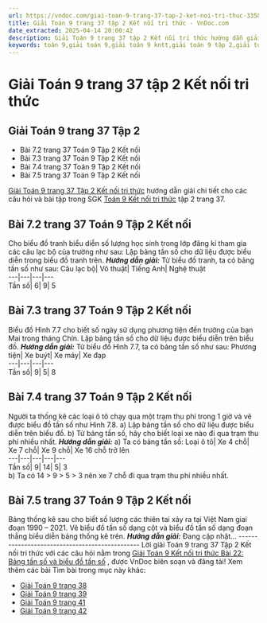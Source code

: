 ```yaml
---
url: https://vndoc.com/giai-toan-9-trang-37-tap-2-ket-noi-tri-thuc-335847
title: Giải Toán 9 trang 37 tập 2 Kết nối tri thức - VnDoc.com
date_extracted: 2025-04-14 20:00:42
description: Giải Toán 9 trang 37 tập 2 Kết nối tri thức hướng dẫn giải chi tiết các câu hỏi và bài tập trong SGK Toán 9 Kết nối tri thức tập 2.
keywords: toán 9,giải toán 9,giải toán 9 kntt,giải toán 9 tập 2,giải toán 9 kết nối tri thức,toán 9 kết nối tri thức tập 2,Toán 9 Kết nối tri thức bài Bài 22 Bảng tần số và biểu đồ tần số,giải Toán 9 Kết nối tri thức Bài 22 Bảng tần số và biểu đồ tần số,giải toán 9 kntt Bài 22 Bảng tần số và biểu đồ tần số,Bài 22 Bảng tần số và biểu đồ tần số,giải toán 9 trang 37,giải toán 9 trang 37 kết nối,toán 9 trang 37 kết nối tri thức,toán 9 kntt tập 2 trang 37,toán 9 kết nối trang 37,bài 7.4 sgk toán 9 tập 2
---
```


# Giải Toán 9 trang 37 tập 2 Kết nối tri thức
## Giải Toán 9 trang 37 Tập 2
  * Bài 7.2 trang 37 Toán 9 Tập 2 Kết nối
  * Bài 7.3 trang 37 Toán 9 Tập 2 Kết nối
  * Bài 7.4 trang 37 Toán 9 Tập 2 Kết nối
  * Bài 7.5 trang 37 Toán 9 Tập 2 Kết nối

[Giải Toán 9 trang 37 Tập 2 Kết nối tri thức](<https://vndoc.com/giai-toan-9-trang-37-tap-2-ket-noi-tri-thuc-335847>) hướng dẫn giải chi tiết cho các câu hỏi và bài tập trong SGK [Toán 9 Kết nối tri thức](<https://vndoc.com/toan-9-ket-noi-tri-thuc>) tập 2 trang 37.
## **Bài 7.2 trang 37 Toán 9 Tập 2 Kết nối**
Cho biểu đồ tranh biểu diễn số lượng học sinh trong lớp đăng kí tham gia các câu lạc bộ của trường như sau:
Lập bảng tần số cho dữ liệu được biểu diễn trong biểu đồ tranh trên.
_**Hướng dẫn giải:**_
Từ biểu đồ tranh, ta có bảng tần số như sau:
Câu lạc bộ| Võ thuật| Tiếng Anh| Nghệ thuật  
---|---|---|---  
Tần số| 6| 9| 5  
## **Bài 7.3 trang 37 Toán 9 Tập 2 Kết nối**
Biểu đồ Hình 7.7 cho biết số ngày sử dụng phương tiện đến trường của bạn Mai trong tháng Chín. Lập bảng tần số cho dữ liệu được biểu diễn trên biểu đồ.
_**Hướng dẫn giải:**_
Từ biểu đồ Hình 7.7, ta có bảng tần số như sau:
Phương tiện| Xe buýt| Xe máy| Xe đạp  
---|---|---|---  
Tần số| 9| 5| 8  
## **Bài 7.4 trang 37 Toán 9 Tập 2 Kết nối**
Người ta thống kê các loại ô tô chạy qua một trạm thu phí trong 1 giờ và vẽ được biểu đồ tần số như Hình 7.8.
a\) Lập bảng tần số cho dữ liệu được biểu diễn trên biểu đồ.
b\) Từ bảng tần số, hãy cho biết loại xe nào đi qua trạm thu phí nhiều nhất.
_**Hướng dẫn giải:**_
a\) Ta có bảng tần số:
Loại ô tô| Xe 4 chỗ| Xe 7 chỗ| Xe 9 chỗ| Xe 16 chỗ trở lên  
---|---|---|---|---  
Tần số| 9| 14| 5| 3  
b\) Ta có 14 > 9 > 5 > 3 nên xe 7 chỗ đi qua trạm thu phí nhiều nhất.
## **Bài 7.5 trang 37 Toán 9 Tập 2 Kết nối**
Bảng thống kê sau cho biết số lượng các thiên tai xảy ra tại Việt Nam giai đoạn 1990 – 2021.
Vẽ biểu đồ tần số dạng cột và biểu đồ tần số dạng đoạn thẳng biểu diễn bảng thống kê trên.
_**Hướng dẫn giải:**_
Đang cập nhật...
\-----------------------------------------------
Lời giải Toán 9 trang 37 Tập 2 Kết nối tri thức với các câu hỏi nằm trong [Giải Toán 9 Kết nối tri thức Bài 22: Bảng tần số và biểu đồ tần số](<https://vndoc.com/toan-9-ket-noi-tri-thuc-bai-22-bang-tan-so-va-bieu-do-tan-so-334191>) , được VnDoc biên soạn và đăng tải\!
Xem thêm các bài Tìm bài trong mục này khác:
  * [Giải Toán 9 trang 38 ](</giai-toan-9-trang-38-tap-2-ket-noi-tri-thuc-335850>)
  * [Giải Toán 9 trang 39 ](</giai-toan-9-trang-39-tap-2-ket-noi-tri-thuc-335854>)
  * [Giải Toán 9 trang 41 ](</giai-toan-9-trang-41-tap-2-ket-noi-tri-thuc-335928>)
  * [Giải Toán 9 trang 42 ](</giai-toan-9-trang-42-tap-2-ket-noi-tri-thuc-335941>)

